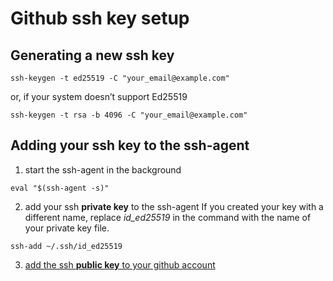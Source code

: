 # Github ssh key setup

## Generating a new ssh key

```shell
ssh-keygen -t ed25519 -C "your_email@example.com"
```

or, if your system doesn’t support Ed25519

```shell
ssh-keygen -t rsa -b 4096 -C "your_email@example.com"
```

## Adding your ssh key to the ssh-agent

1. start the ssh-agent in the background

```shell
eval "$(ssh-agent -s)"
```

2. add your ssh **private key** to the ssh-agent If you created your key with a different name, replace _id_ed25519_ in the command with the name of your private key file.

```shell
ssh-add ~/.ssh/id_ed25519
```

3. [add the ssh **public key** to your github account](https://docs.github.com/en/authentication/connecting-to-github-with-ssh/adding-a-new-ssh-key-to-your-github-account)
